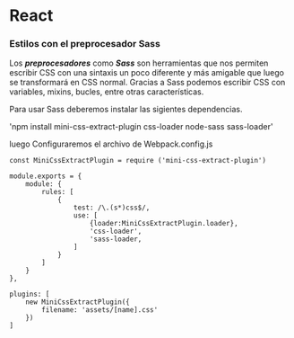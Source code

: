 # React

### Estilos con el preprocesador Sass

Los ***preprocesadores*** como ***Sass*** son herramientas que nos permiten escribir CSS con una sintaxis un poco diferente y más amigable que luego se transformará en CSS normal. Gracias a Sass podemos escribir CSS con variables, mixins, bucles, entre otras características.

Para usar Sass deberemos instalar las sigientes dependencias.

'npm install mini-css-extract-plugin css-loader node-sass sass-loader'

luego Configuraremos el archivo de Webpack.config.js

```
const MiniCssExtractPlugin = require ('mini-css-extract-plugin')

module.exports = {
	module: {
		rules: [
			{
				test: /\.(s*)css$/,
				use: [
					{loader:MiniCssExtractPlugin.loader},
					'css-loader',
					'sass-loader,
				]
			}
		]
	}
},

plugins: [
	new MiniCssExtractPlugin({
		filename: 'assets/[name].css'
	})
]
```
